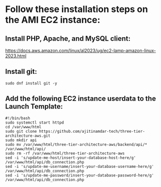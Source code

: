 # Follow these installation steps on the AMI EC2 instance:

## Install PHP, Apache, and MySQL client:
https://docs.aws.amazon.com/linux/al2023/ug/ec2-lamp-amazon-linux-2023.html

## Install git:
```
sudo dnf install git -y
```

## Add the following EC2 instance userdata to the Launch Template:

```
#!/bin/bash
sudo systemctl start httpd
cd /var/www/html
sudo git clone https://github.com/ajitinamdar-tech/three-tier-architecture-aws.git
sudo mkdir api
sudo mv /var/www/html/three-tier-architecture-aws/backend/api/* /var/www/html/api/
sudo rm -rf /var/www/html/three-tier-architecture-aws
sed -i 's/update-me-host/insert-your-database-host-here/g' /var/www/html/api/db_connection.php
sed -i 's/update-me-username/insert-your-database-username-here/g' /var/www/html/api/db_connection.php
sed -i 's/update-me-password/insert-your-database-password-here/g' /var/www/html/api/db_connection.php
```